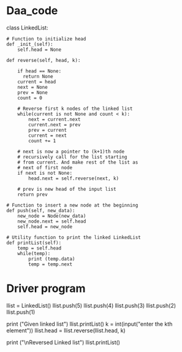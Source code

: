 # Daa_code


class LinkedList:
 
    # Function to initialize head
    def _init_(self):
        self.head = None
 
    def reverse(self, head, k):
       
        if head == None:
          return None
        current = head
        next = None
        prev = None
        count = 0
 
        # Reverse first k nodes of the linked list
        while(current is not None and count < k):
            next = current.next
            current.next = prev
            prev = current
            current = next
            count += 1
 
        # next is now a pointer to (k+1)th node
        # recursively call for the list starting
        # from current. And make rest of the list as
        # next of first node
        if next is not None:
            head.next = self.reverse(next, k)
 
        # prev is new head of the input list
        return prev
 
    # Function to insert a new node at the beginning
    def push(self, new_data):
        new_node = Node(new_data)
        new_node.next = self.head
        self.head = new_node
 
    # Utility function to print the linked LinkedList
    def printList(self):
        temp = self.head
        while(temp):
            print (temp.data)
            temp = temp.next
 
 
# Driver program
llist = LinkedList()
llist.push(5)
llist.push(4)
llist.push(3)
llist.push(2)
llist.push(1)
 
print ("Given linked list")
llist.printList()
k = int(input("enter the kth element"))
llist.head = llist.reverse(llist.head, k)
 
print ("\nReversed Linked list")
llist.printList()
